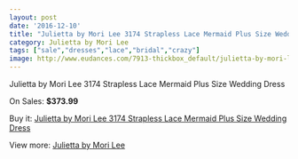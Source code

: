 ```yaml
---
layout: post
date: '2016-12-10'
title: "Julietta by Mori Lee 3174 Strapless Lace Mermaid Plus Size Wedding Dress"
category: Julietta by Mori Lee
tags: ["sale","dresses","lace","bridal","crazy"]
image: http://www.eudances.com/7913-thickbox_default/julietta-by-mori-lee-3174-strapless-lace-mermaid-plus-size-wedding-dress.jpg
---
```

Julietta by Mori Lee 3174 Strapless Lace Mermaid Plus Size Wedding Dress

On Sales: **$373.99**
<a href="https://www.eudances.com/en/julietta-by-mori-lee/2778-julietta-by-mori-lee-3174-strapless-lace-mermaid-plus-size-wedding-dress.html"><amp-img layout="responsive" width="600" height="600" src="//www.eudances.com/7913-thickbox_default/julietta-by-mori-lee-3174-strapless-lace-mermaid-plus-size-wedding-dress.jpg" alt="Julietta by Mori Lee 3174 Strapless Lace Mermaid Plus Size Wedding Dress 0" /></a>
<a href="https://www.eudances.com/en/julietta-by-mori-lee/2778-julietta-by-mori-lee-3174-strapless-lace-mermaid-plus-size-wedding-dress.html"><amp-img layout="responsive" width="600" height="600" src="//www.eudances.com/7914-thickbox_default/julietta-by-mori-lee-3174-strapless-lace-mermaid-plus-size-wedding-dress.jpg" alt="Julietta by Mori Lee 3174 Strapless Lace Mermaid Plus Size Wedding Dress 1" /></a>
<a href="https://www.eudances.com/en/julietta-by-mori-lee/2778-julietta-by-mori-lee-3174-strapless-lace-mermaid-plus-size-wedding-dress.html"><amp-img layout="responsive" width="600" height="600" src="//www.eudances.com/7915-thickbox_default/julietta-by-mori-lee-3174-strapless-lace-mermaid-plus-size-wedding-dress.jpg" alt="Julietta by Mori Lee 3174 Strapless Lace Mermaid Plus Size Wedding Dress 2" /></a>
<a href="https://www.eudances.com/en/julietta-by-mori-lee/2778-julietta-by-mori-lee-3174-strapless-lace-mermaid-plus-size-wedding-dress.html"><amp-img layout="responsive" width="600" height="600" src="//www.eudances.com/7916-thickbox_default/julietta-by-mori-lee-3174-strapless-lace-mermaid-plus-size-wedding-dress.jpg" alt="Julietta by Mori Lee 3174 Strapless Lace Mermaid Plus Size Wedding Dress 3" /></a>
<a href="https://www.eudances.com/en/julietta-by-mori-lee/2778-julietta-by-mori-lee-3174-strapless-lace-mermaid-plus-size-wedding-dress.html"><amp-img layout="responsive" width="600" height="600" src="//www.eudances.com/7917-thickbox_default/julietta-by-mori-lee-3174-strapless-lace-mermaid-plus-size-wedding-dress.jpg" alt="Julietta by Mori Lee 3174 Strapless Lace Mermaid Plus Size Wedding Dress 4" /></a>

Buy it: [Julietta by Mori Lee 3174 Strapless Lace Mermaid Plus Size Wedding Dress](https://www.eudances.com/en/julietta-by-mori-lee/2778-julietta-by-mori-lee-3174-strapless-lace-mermaid-plus-size-wedding-dress.html "Julietta by Mori Lee 3174 Strapless Lace Mermaid Plus Size Wedding Dress")

View more: [Julietta by Mori Lee](https://www.eudances.com/en/43-julietta-by-mori-lee "Julietta by Mori Lee")